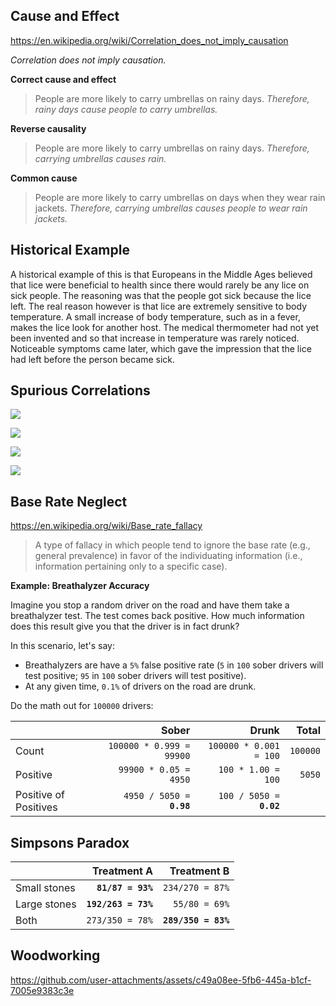 ## Cause and Effect

https://en.wikipedia.org/wiki/Correlation_does_not_imply_causation

_Correlation does not imply causation._

**Correct cause and effect**

> People are more likely to carry umbrellas on rainy days. _Therefore, rainy
> days cause people to carry umbrellas._

**Reverse causality**

> People are more likely to carry umbrellas on rainy days. _Therefore, carrying
> umbrellas causes rain._

**Common cause**

> People are more likely to carry umbrellas on days when they wear rain jackets.
> _Therefore, carrying umbrellas causes people to wear rain jackets._

## Historical Example

A historical example of this is that Europeans in the Middle Ages believed that
lice were beneficial to health since there would rarely be any lice on sick
people. The reasoning was that the people got sick because the lice left. The
real reason however is that lice are extremely sensitive to body temperature. A
small increase of body temperature, such as in a fever, makes the lice look for
another host. The medical thermometer had not yet been invented and so that
increase in temperature was rarely noticed. Noticeable symptoms came later,
which gave the impression that the lice had left before the person became sick.

## Spurious Correlations

![](https://www.tylervigen.com/spurious/correlation/image/1519_popularity-of-the-first-name-aria_correlates-with_hydopower-energy-generated-in-equatorial-guinea.png)

![](https://www.tylervigen.com/spurious/correlation/image/1254_masters-degrees-awarded-in-education_correlates-with_gmo-use-in-corn-grown-in-ohio.png)

![](https://www.tylervigen.com/spurious/correlation/image/7036_popularity-of-the-distracted-boyfriend-meme_correlates-with_the-number-of-statisticians-in-new-jersey.png)

![](https://www.tylervigen.com/spurious/correlation/image/1036_milk-consumption_correlates-with_burglary-rates.png)

## Base Rate Neglect

https://en.wikipedia.org/wiki/Base_rate_fallacy

> A type of fallacy in which people tend to ignore the base rate (e.g., general
> prevalence) in favor of the individuating information (i.e., information
> pertaining only to a specific case).

**Example: Breathalyzer Accuracy**

Imagine you stop a random driver on the road and have them take a breathalyzer
test. The test comes back positive. How much information does this result give
you that the driver is in fact drunk?

In this scenario, let's say:

- Breathalyzers are have a `5%` false positive rate (`5` in `100` sober drivers
  will test positive; `95` in `100` sober drivers will test positive).
- At any given time, `0.1%` of drivers on the road are drunk.

Do the math out for `100000` drivers:

|                       |                      Sober |                     Drunk |    Total |
| --------------------- | -------------------------: | ------------------------: | -------: |
| Count                 |   `100000 * 0.999 = 99900` |    `100000 * 0.001 = 100` | `100000` |
| Positive              |      `99900 * 0.05 = 4950` |        `100 * 1.00 = 100` |   `5050` |
| Positive of Positives | `4950 / 5050 = `**`0.98`** | `100 / 5050 = `**`0.02`** |          |

## Simpsons Paradox

|              |         Treatment A |         Treatment B |
| ------------ | ------------------: | ------------------: |
| Small stones |   **`81/87 = 93%`** |     `234/270 = 87%` |
| Large stones | **`192/263 = 73%`** |       `55/80 = 69%` |
| Both         |     `273/350 = 78%` | **`289/350 = 83%`** |

## Woodworking

https://github.com/user-attachments/assets/c49a08ee-5fb6-445a-b1cf-7005e9383c3e
